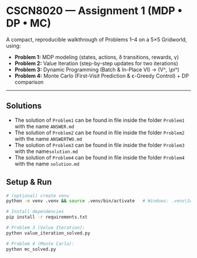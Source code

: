 # CSCN8020 — Assignment 1 (MDP • DP • MC)

A compact, reproducible walkthrough of Problems 1–4 on a 5×5 Gridworld, using:

- **Problem 1:** MDP modeling (states, actions, δ transitions, rewards, γ)
- **Problem 2:** Value Iteration (step-by-step updates for two iterations)
- **Problem 3:** Dynamic Programming (Batch & In-Place VI) → \(V^_, \pi^_\)
- **Problem 4:** Monte Carlo (First-Visit Prediction & ε-Greedy Control) + DP comparison

---

## Solutions

- The solution of `Problem1` can be found in file inside the folder `Problem1` with the name `ANSWER.md`
- The solution of `Problem2` can be found in file inside the folder `Problem2` with the name `ANSWERTWO.md`
- The solution of `Problem3` can be found in file inside the folder `Problem3` with the name`solution.md`
- The solution of `Problem4` can be found in file inside the folder `Problem4` with the name `solution.md`

## Setup & Run

```bash
# (optional) create venv
python -m venv .venv && source .venv/bin/activate   # Windows: .venv\Scripts\activate

# Install dependencies
pip install -r requirements.txt

# Problem 3 (Value Iteration):
python value_iteration_solved.py

# Problem 4 (Monte Carlo):
python mc_solved.py

```
